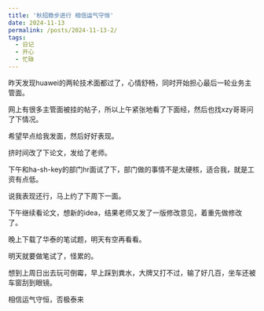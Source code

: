 ```yaml
---
title: '秋招稳步进行 相信运气守恒'
date: 2024-11-13
permalink: /posts/2024-11-13-2/
tags:
  - 日记
  - 开心
  - 忙碌
---
```


昨天发现huawei的两轮技术面都过了，心情舒畅，同时开始担心最后一轮业务主管面。

网上有很多主管面被挂的帖子，所以上午紧张地看了下面经，然后也找xzy哥哥问了下情况。

希望早点给我发面，然后好好表现。

挤时间改了下论文，发给了老师。

下午和ha-sh-key的部门hr面试了下，部门做的事情不是太硬核，适合我，就是工资有点低。

说我表现还行，马上约了下周下一面。

下午继续看论文，想新的idea，结果老师又发了一版修改意见，着重先做修改了。

晚上下载了华泰的笔试题，明天有空再看看。

明天就要做笔试了，怪累的。

想到上周日出去玩可倒霉，早上踩到粪水，大牌又打不过，输了好几百，坐车还被车窗刮到眼镜。

相信运气守恒，否极泰来
